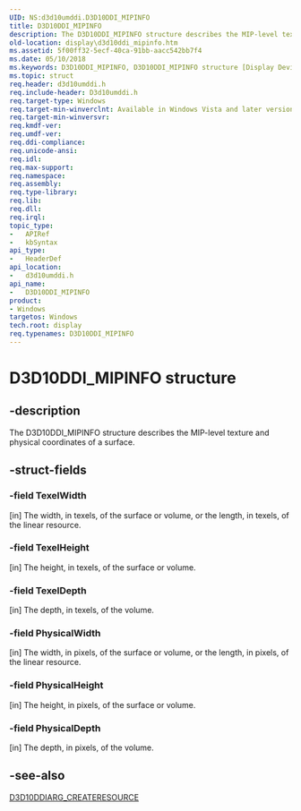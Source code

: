 ```yaml
---
UID: NS:d3d10umddi.D3D10DDI_MIPINFO
title: D3D10DDI_MIPINFO
description: The D3D10DDI_MIPINFO structure describes the MIP-level texture and physical coordinates of a surface.
old-location: display\d3d10ddi_mipinfo.htm
ms.assetid: 5f00ff32-5ecf-40ca-91bb-aacc542bb7f4
ms.date: 05/10/2018
ms.keywords: D3D10DDI_MIPINFO, D3D10DDI_MIPINFO structure [Display Devices], UMDisplayDriver_Dx10param_Structs_67768e5f-a18d-4bd9-a1be-96587f267c36.xml, d3d10umddi/D3D10DDI_MIPINFO, display.d3d10ddi_mipinfo
ms.topic: struct
req.header: d3d10umddi.h
req.include-header: D3d10umddi.h
req.target-type: Windows
req.target-min-winverclnt: Available in Windows Vista and later versions of the Windows operating systems.
req.target-min-winversvr: 
req.kmdf-ver: 
req.umdf-ver: 
req.ddi-compliance: 
req.unicode-ansi: 
req.idl: 
req.max-support: 
req.namespace: 
req.assembly: 
req.type-library: 
req.lib: 
req.dll: 
req.irql: 
topic_type:
-	APIRef
-	kbSyntax
api_type:
-	HeaderDef
api_location:
-	d3d10umddi.h
api_name:
-	D3D10DDI_MIPINFO
product:
- Windows
targetos: Windows
tech.root: display
req.typenames: D3D10DDI_MIPINFO
---
```


# D3D10DDI_MIPINFO structure


## -description


The D3D10DDI_MIPINFO structure describes the MIP-level texture and physical coordinates of a surface.


## -struct-fields




### -field TexelWidth

[in] The width, in texels, of the surface or volume, or the length, in texels, of the linear resource.


### -field TexelHeight

[in] The height, in texels, of the surface or volume.


### -field TexelDepth

[in] The depth, in texels, of the volume.


### -field PhysicalWidth

[in] The width, in pixels, of the surface or volume, or the length, in pixels, of the linear resource.


### -field PhysicalHeight

[in] The height, in pixels, of the surface or volume.


### -field PhysicalDepth

[in] The depth, in pixels, of the volume.


## -see-also




<a href="https://msdn.microsoft.com/library/windows/hardware/ff541697">D3D10DDIARG_CREATERESOURCE</a>
 

 

